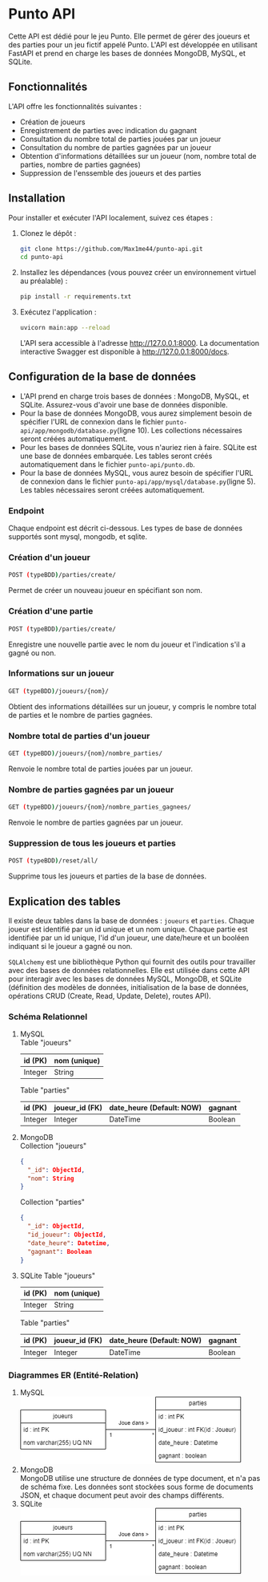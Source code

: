 # Punto API

Cette API est dédié pour le jeu Punto. Elle permet de gérer des joueurs et des parties pour un jeu fictif appelé Punto.
L'API est développée en utilisant FastAPI et prend en charge les bases de données MongoDB, MySQL, et SQLite.

## Fonctionnalités

L'API offre les fonctionnalités suivantes :

- Création de joueurs
- Enregistrement de parties avec indication du gagnant
- Consultation du nombre total de parties jouées par un joueur
- Consultation du nombre de parties gagnées par un joueur
- Obtention d'informations détaillées sur un joueur (nom, nombre total de parties, nombre de parties gagnées)
- Suppression de l'enssemble des joueurs et des parties

## Installation

Pour installer et exécuter l'API localement, suivez ces étapes :

1. Clonez le dépôt :
   ```bash
   git clone https://github.com/Max1me44/punto-api.git
   cd punto-api
   ```

2. Installez les dépendances (vous pouvez créer un environnement virtuel au préalable) :
    ```bash
    pip install -r requirements.txt
    ```

3. Exécutez l'application :
    ```bash
    uvicorn main:app --reload
    ```
   L'API sera accessible à l'adresse http://127.0.0.1:8000. La documentation interactive Swagger est disponible
   à http://127.0.0.1:8000/docs.

## Configuration de la base de données

- L'API prend en charge trois bases de données : MongoDB, MySQL, et SQLite. Assurez-vous d'avoir une base de données
  disponible.
- Pour la base de données MongoDB, vous aurez simplement besoin de spécifier l'URL de connexion dans le
  fichier `punto-api/app/mongodb/database.py`(ligne 10). Les collections nécessaires seront créées automatiquement.
- Pour les bases de données SQLite, vous n'auriez rien à faire. SQLite est une base de données embarquée. Les tables
  seront créés automatiquement dans le fichier `punto-api/punto.db`.
- Pour la base de données MySQL, vous aurez besoin de spécifier l'URL de connexion dans le
  fichier `punto-api/app/mysql/database.py`(ligne 5). Les tables nécessaires seront créées automatiquement.

### Endpoint

Chaque endpoint est décrit ci-dessous. Les types de base de données supportés sont mysql, mongodb, et sqlite.

### Création d'un joueur

```bash
POST (typeBDD)/parties/create/
```

Permet de créer un nouveau joueur en spécifiant son nom.

### Création d'une partie

```bash
POST (typeBDD)/parties/create/
```

Enregistre une nouvelle partie avec le nom du joueur et l'indication s'il a gagné ou non.

### Informations sur un joueur

```bash
GET (typeBDD)/joueurs/{nom}/
```

Obtient des informations détaillées sur un joueur, y compris le nombre total de parties et le nombre de parties gagnées.

### Nombre total de parties d'un joueur

```bash
GET (typeBDD)/joueurs/{nom}/nombre_parties/
```

Renvoie le nombre total de parties jouées par un joueur.

### Nombre de parties gagnées par un joueur

```bash
GET (typeBDD)/joueurs/{nom}/nombre_parties_gagnees/
```

Renvoie le nombre de parties gagnées par un joueur.

### Suppression de tous les joueurs et parties

```bash
POST (typeBDD)/reset/all/
```

Supprime tous les joueurs et parties de la base de données.

## Explication des tables

Il existe deux tables dans la base de données : `joueurs` et `parties`.
Chaque joueur est identifié par un id unique et un nom unique.
Chaque partie est identifiée par un id unique, l'id d'un joueur, une date/heure et un booléen indiquant si le joueur a
gagné ou non.


`SQLAlchemy` est une bibliothèque Python qui fournit des outils pour travailler avec des bases de données relationnelles.
Elle est utilisée dans cette API pour interagir avec les bases de données MySQL, MongoDB, et SQLite 
(définition des modèles de données, initialisation de la base de données, opérations CRUD (Create, Read, Update, Delete), routes API).

### Schéma Relationnel

1. MySQL  
   Table "joueurs"

   | id (PK) | nom (unique) |
   |---------|--------------|
   | Integer | String       |

   Table "parties"

   | id (PK) | joueur_id (FK) | date_heure (Default: NOW) | gagnant |
   |---------|----------------|---------------------------|---------|
   | Integer | Integer        | DateTime                  | Boolean |

2. MongoDB  
   Collection "joueurs"

    ```json
    {
      "_id": ObjectId,
      "nom": String
    }
    ```

   Collection "parties"

    ```json
    {
      "_id": ObjectId,
      "id_joueur": ObjectId,
      "date_heure": Datetime,
      "gagnant": Boolean
    }
    ```

3. SQLite
   Table "joueurs"

    | id (PK) | nom (unique) |
    |---------|--------------|
    | Integer | String       |

    Table "parties"

   | id (PK) | joueur_id (FK) | date_heure (Default: NOW) | gagnant |
   |---------|----------------|---------------------------|---------|
   | Integer | Integer        | DateTime                  | Boolean |

### Diagrammes ER (Entité-Relation)

1. MySQL  
   ![Diagramme_ER.png](Diagramme.png)
2. MongoDB  
   MongoDB utilise une structure de données de type document, et n'a pas de schéma fixe. Les données sont stockées sous
   forme de documents JSON, et chaque document peut avoir des champs différents.
3. SQLite  
    ![Diagramme_ER.png](Diagramme.png)
